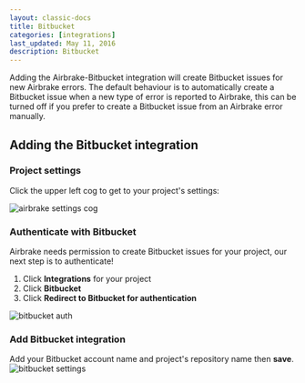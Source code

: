```yaml
---
layout: classic-docs
title: Bitbucket
categories: [integrations]
last_updated: May 11, 2016
description: Bitbucket
---
```

Adding the Airbrake-Bitbucket integration will create Bitbucket issues for new
Airbrake errors.
The default behaviour is to automatically create a Bitbucket issue when a new
type of error is reported to Airbrake, this can be turned off if you prefer to
create a Bitbucket issue from an Airbrake error manually.

## Adding the Bitbucket integration

### Project settings
Click the upper left cog to get to your project's settings:

![airbrake settings cog](/docs/assets/img/docs/airbrake/settings_cog.png)

### Authenticate with Bitbucket
Airbrake needs permission to create Bitbucket issues for your project, our next
step is to authenticate!

1. Click **Integrations** for your project
2. Click **Bitbucket**
3. Click **Redirect to Bitbucket for authentication**

![bitbucket auth](/docs/assets/img/docs/integrations/bitbucket_auth.png)

### Add Bitbucket integration
Add your Bitbucket account name and project's repository name then **save**.
![bitbucket settings](/docs/assets/img/docs/integrations/bitbucket_settings.png)

